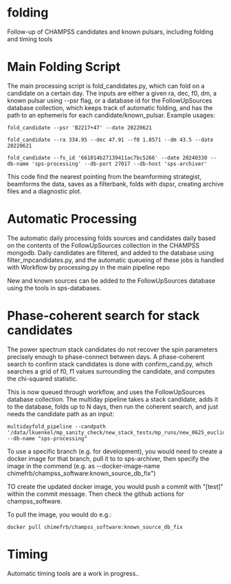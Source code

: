 # folding
Follow-up of CHAMPSS candidates and known pulsars, including folding and timing tools

# Main Folding Script

The main processing script is fold_candidates.py, which can fold on a candidate on a certain day. The inputs are either a given ra, dec, f0, dm, a known pulsar using --psr flag, or a database id for the FollowUpSources database collection, which keeps track of automatic folding, and has the path to an ephemeris for each candidate/known_pulsar.  Example usages:

```
fold_candidate --psr 'B2217+47' --date 20220621
```

```
fold_candidate --ra 334.95 --dec 47.91 --f0 1.8571 --dm 43.5 --date 20220621
```

```
fold_candidate --fs_id '661014b27139411ac7bc5266' --date 20240330 --db-name 'sps-processing' --db-port 27017 --db-host 'sps-archiver'
```

This code find the nearest pointing from the beamforming strategist, beamforms the data, saves as a filterbank, folds with dspsr, creating archive files and a diagnostic plot.

# Automatic Processing

The automatic daily processing folds sources and candidates daily based on the contents of the FollowUpSources collection in the CHAMPSS mongodb.  Daily candidates are filtered, and added to the database using filter_mpcandidates.py, and the automatic queueing of these jobs is handled with Workflow by processing.py in the main pipeline repo

New and known sources can be added to the FollowUpSources database using the tools in sps-databases.

# Phase-coherent search for stack candidates

The power spectrum stack candidates do not recover the spin parameters precisely enough to phase-connect between days.  A phase-coherent search to confirm stack candidates is done with confirm_cand.py, which searches a grid of f0, f1 values surrounding the candidate, and computes the chi-squared statistic.

This is now queued through workflow, and uses the FollowUpSources database collection.  The multiday pipeline takes a stack candidate, adds it to the database, folds up to N days, then run the coherent search, and just needs the candidate path as an input:

```
multidayfold_pipeline --candpath '/data/lkuenkel/mp_sanity_check/new_stack_tests/mp_runs/new_0625_euclidean_no_pos/candidates/Multi_Pointing_Groups_f_2.684_DM_32.788_class_Astro.npz' --db-name "sps-processing"
```

To use a specific branch (e.g. for development), you would need to create a docker image for that branch, pull it to to sps-archiver, then specify the image in the commend (e.g. as --docker-image-name chimefrb/champss_software:known_source_db_fix")

TO create the updated docker image, you would push a commit with "[test]" within the commit message.  Then check the github actions for champss_software.

To pull the image, you would do e.g.:

```
docker pull chimefrb/champss_software:known_source_db_fix
```

# Timing

Automatic timing tools are a work in progress..
